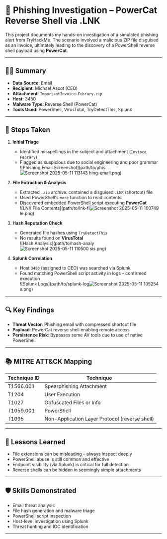 # 📧 Phishing Investigation – PowerCat Reverse Shell via .LNK

This project documents my hands-on investigation of a simulated phishing alert from TryHackMe. The scenario involved a malicious ZIP file disguised as an invoice, ultimately leading to the discovery of a PowerShell reverse shell payload using **PowerCat**.

---

## 🕵️‍♂️ Summary

- **Data Source**: Email
- **Recipient**: Michael Ascot (CEO)
- **Attachment**: `ImportantInvoice-Febrary.zip`
- **Host**: 3450
- **Malware Type**: Reverse Shell (PowerCat)
- **Tools Used**: PowerShell, VirusTotal, TryDetectThis, Splunk

---

## 🧪 Steps Taken

1. **Initial Triage**
   - Identified misspellings in the subject and attachment (`Invioce`, `Febrary`)
   - Flagged as suspicious due to social engineering and poor grammar  
   ![Phishing Email Screenshot](path/to/phis![Screenshot 2025-05-11 113143](https://github.com/user-attachments/assets/200e1cc3-986e-4c9f-8e02-e2fd1bdc6327)
hing-email.png)

2. **File Extraction & Analysis**
   - Extracted `.zip` archive: contained a disguised `.LNK` (shortcut) file
   - Used PowerShell's `more` function to read contents
   - Discovered embedded PowerShell script executing **PowerCat**  
   ![LNK File Contents](path/to/lnk-fi![Screenshot 2025-05-11 100749](https://github.com/user-attachments/assets/99b840c1-ba7a-45dc-bb6c-ba308f38db05)
le.png)

3. **Hash Reputation Check**
   - Generated file hashes using `TryDetectThis`
   - No results found on **VirusTotal**  
   ![Hash Analysis](path/to/hash-analy![Screenshot 2025-05-11 110500](https://github.com/user-attachments/assets/43762438-a1c9-4a34-9607-7902de69d9f7)
sis.png)

4. **Splunk Correlation**
   - Host `3450` (assigned to CEO) was searched via Splunk
   - Found matching PowerShell script activity in logs – confirmed execution  
   ![Splunk Logs](path/to/splunk-log![Screenshot 2025-05-11 105254](https://github.com/user-attachments/assets/54a775a2-cfc2-47d8-bbaf-9f17de508e0a)
s.png)

---

## 🔍 Key Findings

- **Threat Vector**: Phishing email with compressed shortcut file
- **Payload**: PowerCat reverse shell enabling remote access
- **Persistence Risk**: Bypasses some AV tools due to use of native PowerShell

---

## 📚 MITRE ATT&CK Mapping

| Technique ID | Technique                  |
|--------------|----------------------------|
| T1566.001    | Spearphishing Attachment   |
| T1204        | User Execution             |
| T1027        | Obfuscated Files or Info   |
| T1059.001    | PowerShell                 |
| T1095        | Non-Application Layer Protocol (reverse shell) |

---

## 🚧 Lessons Learned

- File extensions can be misleading – always inspect deeply
- PowerShell abuse is still common and effective
- Endpoint visibility (via Splunk) is critical for full detection
- Reverse shells can be hidden in seemingly simple attachments

---

## 🛡️ Skills Demonstrated

- Email threat analysis
- File hash generation and malware triage
- PowerShell script inspection
- Host-level investigation using Splunk
- Threat hunting and IOC identification

---

